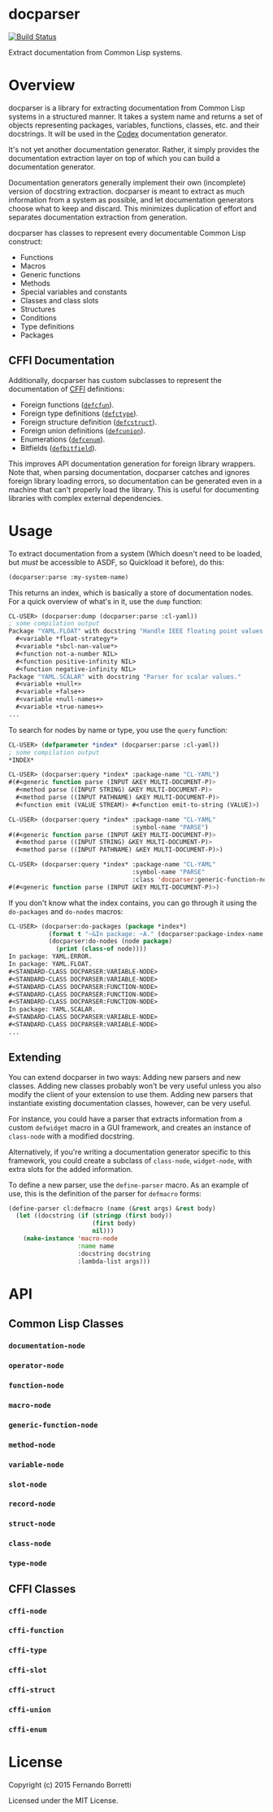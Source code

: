 # docparser

[![Build Status](https://travis-ci.org/eudoxia0/docparser.svg?branch=master)](https://travis-ci.org/eudoxia0/docparser)

Extract documentation from Common Lisp systems.

# Overview

docparser is a library for extracting documentation from Common Lisp systems in
a structured manner. It takes a system name and returns a set of objects
representing packages, variables, functions, classes, etc. and their
docstrings. It will be used in the [Codex][codex] documentation generator.

It's not yet another documentation generator. Rather, it simply provides the
documentation extraction layer on top of which you can build a documentation
generator.

Documentation generators generally implement their own (incomplete) version of
docstring extraction. docparser is meant to extract as much information from a
system as possible, and let documentation generators choose what to keep and
discard. This minimizes duplication of effort and separates documentation
extraction from generation.

docparser has classes to represent every documentable Common Lisp construct:

* Functions
* Macros
* Generic functions
* Methods
* Special variables and constants
* Classes and class slots
* Structures
* Conditions
* Type definitions
* Packages

## CFFI Documentation

Additionally, docparser has custom subclasses to represent the documentation of
[CFFI][cffi] definitions:

* Foreign functions ([`defcfun`][defcfun]).
* Foreign type definitions ([`defctype`][defctype]).
* Foreign structure definition ([`defcstruct`][defcstruct]).
* Foreign union definitions ([`defcunion`][defcunion]).
* Enumerations ([`defcenum`][defcenum]).
* Bitfields ([`defbitfield`][defbitfield]).

This improves API documentation generation for foreign library wrappers. Note
that, when parsing documentation, docparser catches and ignores foreign library
loading errors, so documentation can be generated even in a machine that can't
properly load the library. This is useful for documenting libraries with complex
external dependencies.

[codex]: https://github.com/CommonDoc/codex
[cffi]: https://github.com/cffi/cffi
[defcfun]: https://common-lisp.net/project/cffi/manual/cffi-manual.html#defcfun
[defctype]: https://common-lisp.net/project/cffi/manual/cffi-manual.html#defctype
[defcstruct]: https://common-lisp.net/project/cffi/manual/cffi-manual.html#defcstruct
[defcunion]: https://common-lisp.net/project/cffi/manual/cffi-manual.html#defcunion
[defcenum]: https://common-lisp.net/project/cffi/manual/cffi-manual.html#defcenum
[defbitfield]: https://common-lisp.net/project/cffi/manual/cffi-manual.html#defbitfield

# Usage

To extract documentation from a system (Which doesn't need to be loaded, but
*must* be accessible to ASDF, so Quickload it before), do this:

```lisp
(docparser:parse :my-system-name)
```

This returns an index, which is basically a store of documentation nodes. For a
quick overview of what's in it, use the `dump` function:

```lisp
CL-USER> (docparser:dump (docparser:parse :cl-yaml))
; some compilation output
Package "YAML.FLOAT" with docstring "Handle IEEE floating point values."
  #<variable *float-strategy*>
  #<variable *sbcl-nan-value*>
  #<function not-a-number NIL>
  #<function positive-infinity NIL>
  #<function negative-infinity NIL>
Package "YAML.SCALAR" with docstring "Parser for scalar values."
  #<variable +null+>
  #<variable +false+>
  #<variable +null-names+>
  #<variable +true-names+>
...
```

To search for nodes by name or type, you use the `query` function:

```lisp
CL-USER> (defparameter *index* (docparser:parse :cl-yaml))
; some compilation output
*INDEX*

CL-USER> (docparser:query *index* :package-name "CL-YAML")
#(#<generic function parse (INPUT &KEY MULTI-DOCUMENT-P)>
  #<method parse ((INPUT STRING) &KEY MULTI-DOCUMENT-P)>
  #<method parse ((INPUT PATHNAME) &KEY MULTI-DOCUMENT-P)>
  #<function emit (VALUE STREAM)> #<function emit-to-string (VALUE)>)

CL-USER> (docparser:query *index* :package-name "CL-YAML"
                                  :symbol-name "PARSE")
#(#<generic function parse (INPUT &KEY MULTI-DOCUMENT-P)>
  #<method parse ((INPUT STRING) &KEY MULTI-DOCUMENT-P)>
  #<method parse ((INPUT PATHNAME) &KEY MULTI-DOCUMENT-P)>)

CL-USER> (docparser:query *index* :package-name "CL-YAML"
                                  :symbol-name "PARSE"
                                  :class 'docparser:generic-function-node)
#(#<generic function parse (INPUT &KEY MULTI-DOCUMENT-P)>)
```

If you don't know what the index contains, you can go through it using the
`do-packages` and `do-nodes` macros:

```lisp
CL-USER> (docparser:do-packages (package *index*)
           (format t "~&In package: ~A." (docparser:package-index-name package))
           (docparser:do-nodes (node package)
             (print (class-of node))))
In package: YAML.ERROR.
In package: YAML.FLOAT.
#<STANDARD-CLASS DOCPARSER:VARIABLE-NODE>
#<STANDARD-CLASS DOCPARSER:VARIABLE-NODE>
#<STANDARD-CLASS DOCPARSER:FUNCTION-NODE>
#<STANDARD-CLASS DOCPARSER:FUNCTION-NODE>
#<STANDARD-CLASS DOCPARSER:FUNCTION-NODE>
In package: YAML.SCALAR.
#<STANDARD-CLASS DOCPARSER:VARIABLE-NODE>
#<STANDARD-CLASS DOCPARSER:VARIABLE-NODE>
...
```

## Extending

You can extend docparser in two ways: Adding new parsers and new classes. Adding
new classes probably won't be very useful unless you also modify the client of
your extension to use them. Adding new parsers that instantiate existing
documentation classes, however, can be very useful.

For instance, you could have a parser that extracts information from a custom
`defwidget` macro in a GUI framework, and creates an instance of `class-node`
with a modified docstring.

Alternatively, if you're writing a documentation generator specific to this
framework, you could create a subclass of `class-node`, `widget-node`, with
extra slots for the added information.

To define a new parser, use the `define-parser` macro. As an example of use,
this is the definition of the parser for `defmacro` forms:

```lisp
(define-parser cl:defmacro (name (&rest args) &rest body)
  (let ((docstring (if (stringp (first body))
                       (first body)
                       nil)))
    (make-instance 'macro-node
                   :name name
                   :docstring docstring
                   :lambda-list args)))
```

# API

## Common Lisp Classes

### `documentation-node`

### `operator-node`

### `function-node`

### `macro-node`

### `generic-function-node`

### `method-node`

### `variable-node`

### `slot-node`

### `record-node`

### `struct-node`

### `class-node`

### `type-node`

## CFFI Classes

### `cffi-node`

### `cffi-function`

### `cffi-type`

### `cffi-slot`

### `cffi-struct`

### `cffi-union`

### `cffi-enum`

# License

Copyright (c) 2015 Fernando Borretti

Licensed under the MIT License.
